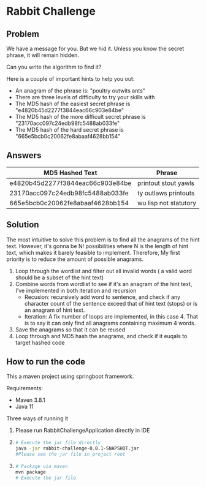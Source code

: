 # Rabbit Challenge

## Problem

We have a message for you. But we hid it.
Unless you know the secret phrase, it will remain hidden.

Can you write the algorithm to find it?

Here is a couple of important hints to help you out:

- An anagram of the phrase is: "poultry outwits ants"
- There are three levels of difficulty to try your skills with
- The MD5 hash of the easiest secret phrase is "e4820b45d2277f3844eac66c903e84be"
- The MD5 hash of the more difficult secret phrase is "23170acc097c24edb98fc5488ab033fe"
- The MD5 hash of the hard secret phrase is "665e5bcb0c20062fe8abaaf4628bb154"



## Answers

| MD5 Hashed Text                  | Phrase                |
| -------------------------------- | --------------------- |
| e4820b45d2277f3844eac66c903e84be | printout stout yawls  |
| 23170acc097c24edb98fc5488ab033fe | ty outlaws printouts  |
| 665e5bcb0c20062fe8abaaf4628bb154 | wu lisp not statutory |



## Solution

The most intuitive to solve this problem is to find all the anagrams of the hint text. However, it's gonna be N! possibilities where N is the length of hint text, which makes it barely feasible to implement. Therefore, My first priority is to reduce the amount of possible anagrams.

1. Loop through the wordlist and filter out all invalid words ( a valid word should be a subset of the hint text)
2. Combine words from wordlist to see if it's an anagram of the hint text, I've implemented in both iteration and recursion
    - Recusion: recursively add word to sentence, and check if any character count of the sentence exceed that of hint text (stops) or is an anagram of hint text.
    - Iteration: A fix number of loops are implemented, in this case 4. That is to say it can only find all anagrams containing maximum 4 words.
3. Save the anagrams so that it can be reused
4. Loop through and MD5 hash the anagrams, and check if it euqals to target hashed code



## How to run the code

This a maven project using springboot framework.

Requirements:

- Maven 3.8.1
- Java 11

Three ways of running it

1. Please run RabbitChallengeApplication directly in IDE

2. ```bash
   # Execute the jar file directly
   java -jar rabbit-challenge-0.0.1-SNAPSHOT.jar 
   #Please see the jar file in project root
   ```

3. ```bash
   # Package via maven
   mvn package
   # Execute the jar file
   ```


